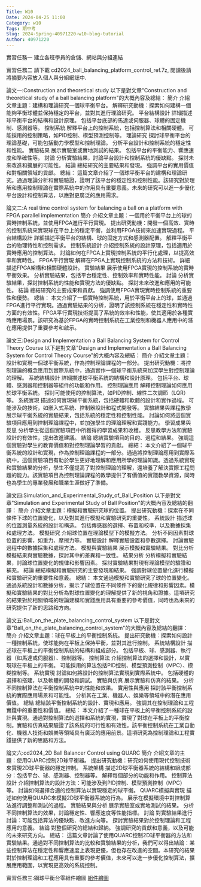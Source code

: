 ```yaml
---
Title: W10
Date: 2024-04-25 11:00
Category: w10
Tags: 期中考
Slug: 2024-Spring-40971220-w10-blog-tutorial
Author: 40971220
---
```


實習任務一
建立各班學員的倉儲、網站與分組連結

實習任務二
請下載 cd2024_ball_balancing_platform_control_ref.7z, 閱讀後請將摘要內容放入個人與分組網誌中.

論文一:Construction and theoretical study
以下是對文章"Construction and theoretical study of a ball balancing platform"的大概內容及總結：
簡介
介紹文章主題：建構和理論研究一個球平衡平台。
解釋研究動機：探索如何建構一個能夠平衡球體並保持穩定的平台，並對其進行理論研究。
平台結構設計
詳細描述球平衡平台的結構和設計原理。
包括平台底部的馬達或伺服器、球體的固定機制、感測器等。
控制系統
解釋平台上的控制系統，包括控制算法和相關硬體。
可能採用的控制策略，如PID控制、模型預測控制等。
理論研究
探討球平衡平台的理論基礎，可能包括動力學模型和控制理論。
分析平台設計和控制系統的穩定性和性能。
實驗結果
展示實驗室或實地測試的結果。
包括平台的平衡能力、響應速度和準確性等。
討論
分析實驗結果，討論平台設計和控制系統的優缺點。
探討未來改進和擴展的可能性。
結論
總結研究的主要結果和發現。
強調平台的實用價值和對相關領域的貢獻。
總結：
這篇文章介紹了一個球平衡平台的建構和理論研究。通過理論分析和實驗驗證，證明了該平台的穩定性和控制性能。該研究對於理解和應用控制理論在實際系統中的作用具有重要意義。未來的研究可以進一步優化平台設計和控制算法，以應對更廣泛的應用需求。

論文二:A real time control system for balancing a ball on a platform with FPGA parallel implementation
簡介
介紹文章主題：一個用於平衡平台上的球的實時控制系統，並使用FPGA進行平行實現。
提出研究動機：開發一個高效、實時的控制系統來實現球在平台上的穩定平衡，並利用FPGA技術來加速實現過程。
平台結構設計
詳細描述平衡平台的結構、球的固定方式和感測器配置。
解釋平衡平台的物理特性和控制需求。
控制系統設計
介紹控制系統的設計原理，包括適用於實時應用的控制算法。
討論如何在FPGA上實現控制系統的平行化處理，以提高效率和實時性。
FPGA平行實現
解釋在FPGA上實現控制系統的方法和技術。
詳細描述FPGA架構和相關硬體設計。
實驗結果
展示使用FPGA實現的控制系統的實時平衡效果。
分析實驗結果，包括平台穩定性、控制效率和實時性能。
討論
分析實驗結果，探討控制系統的性能和實現方法的優缺點。
探討未來改進和應用的可能性。
結論
總結研究的主要成果和貢獻。
強調使用FPGA實現實時控制系統的重要性和優勢。
總結：
本文介紹了一個實時控制系統，用於平衡平台上的球，並通過FPGA進行平行實現。通過實驗結果的分析，證明了該控制系統在穩定性和實時性方面的有效性。FPGA平行實現技術提高了系統的效率和性能，使其適用於各種實時應用場景。該研究為基於FPGA的實時控制系統在工業控制和機器人應用中的潛在應用提供了重要參考和啟示。

論文三:Design and Implementation a Ball Balancing System for Control Theory Course
以下是對文章"Design and Implementation a Ball Balancing System for Control Theory Course"的大概內容及總結：
簡介
介紹文章主題：設計和實現一個球平衡系統，作為控制理論課程的一部分。
提出研究動機：將控制理論的概念應用到實際系統中，通過實作一個球平衡系統來加深學生對控制理論的理解。
系統結構設計
詳細描述球平衡系統的結構和設計原理。
包括平台、球體、感測器和控制器等組件的功能和作用。
控制理論應用
解釋控制理論如何應用於球平衡系統。
探討可能使用的控制算法，如PID控制、線性二次調節（LQR）等。
系統實現
描述如何實現球平衡系統，包括硬體和軟體的設計和實作過程。
可能涉及的技術，如嵌入式系統、控制器設計和程式開發等。
實驗結果與課程教學
展示球平衡系統的實驗結果，包括系統的穩定性和控制性能。
討論如何將這個實驗項目應用到控制理論課程中，並加強學生的理論理解和實踐能力。
學習成果與反思
分析學生從這個實驗項目中所獲得的學習成果和收穫。
反思教學方法和實驗設計的有效性，提出改進建議。
結論
總結實驗項目的目的、過程和結果。
強調這個實驗對學生的教育價值和對控制理論學習的貢獻。
總結：
本文介紹了一個球平衡系統的設計和實現，作為控制理論課程的一部分。通過將控制理論應用到實際系統中，這個實驗項目有助於學生更好地理解和應用所學的理論知識。透過系統實現和實驗結果的分析，學生不僅提高了對控制理論的理解，還培養了解決實際工程問題的能力。該實驗項目為控制理論課程的教學提供了有價值的實踐教學資源，同時也為學生的專業發展和職業生涯做好了準備。

論文四:Simulation_and_Experimental_Study_of_Ball_Position
以下是對文章"Simulation and Experimental Study of Ball Position"的大概內容及總結的翻譯：
簡介
介紹文章主題：模擬和實驗研究球的位置。
提出研究動機：探索在不同條件下球的位置變化，以及對其進行模擬和實驗研究的重要性。
系統設計
描述球的位置測量系統的設計和構造。
包括傳感器的選擇、布置和校準，以及數據採集和處理方法。
模擬研究
介紹球位置在理論模型下的模擬方法。
分析不同因素對球位置的影響，如重力、摩擦力等。
實驗設計
解釋實驗設置和參數選擇。
討論實驗過程中的數據採集和處理方法。
模擬與實驗結果
展示模擬和實驗結果。
對比分析模擬結果與實驗數據，探討其中的差異和一致性。
結果分析
分析模擬和實驗結果，討論球位置變化的規律和影響因素。
探討實驗結果對現有理論模型的驗證和補充。
結論
總結模擬和實驗研究的主要發現和結果。
強調對球位置變化進行模擬和實驗研究的重要性和意義。
總結：
本文通過模擬和實驗研究了球的位置變化。通過系統設計和數據分析，揭示了球位置在不同條件下的變化規律和影響因素。模擬和實驗結果的對比分析為對球位置變化的理解提供了新的視角和證據。這項研究的結果對於相關領域的理論建模和實踐應用具有重要的參考價值，同時也為未來的研究提供了新的思路和方向。

論文五:Ball_on_the_plate_balancing_control_system
以下是對文章"Ball_on_the_plate_balancing_control_system"的大概內容及總結的翻譯：
簡介
介紹文章主題：球在平板上的平衡控制系統。
提出研究動機：探索如何設計一種控制系統，使球能夠在平板上保持平衡，並對其進行控制。
系統結構設計
描述球在平板上的平衡控制系統的結構和組成部分。
包括平板、球、感測器、執行器（如馬達或伺服器）、控制器等。
控制算法
介紹控制算法的選擇和設計，以實現球在平板上的平衡。
可能採用的算法包括PID控制、模型預測控制（MPC）、模糊控制等。
系統實現
討論如何將設計的控制算法實現到實際系統中。
包括硬體的選擇和搭建，以及軟體的開發和調試。
實驗與仿真
展示實驗和仿真的結果。
分析不同控制算法在平衡控制系統中的性能和效果。
實用性與應用
探討該平衡控制系統的實際應用場景和可能性。
分析其在工業、機器人、娛樂等領域中的潛在應用價值。
總結
總結該平衡控制系統的設計、實現和應用。
強調其在控制理論和工程實踐中的重要性和價值。
總結：
本文介紹了一種球在平板上的平衡控制系統的設計與實現。通過對控制算法的選擇和系統的實現，實現了對球在平板上的平衡控制。實驗和仿真結果驗證了該系統的可行性和有效性。該平衡控制系統在工業自動化、機器人技術和娛樂等領域具有廣泛的應用前景。這項研究為控制理論和工程實踐提供了新的思路和方法。

論文六:cd2024_2D Ball Balancer Control using QUARC
簡介
介紹文章的主題：使用QUARC控制2D球平衡器。
提出研究動機：研究如何使用現代控制技術來實現2D球平衡器的穩定控制。
系統架構
描述2D球平衡器系統的結構和組成部分：包括平台、球、感測器、控制器等。
解釋每個部分的功能和作用。
控制算法設計
介紹控制算法的設計方法：可能涉及到PID控制、模型預測控制（MPC）等。
討論如何選擇合適的控制算法以實現穩定的球平衡。
QUARC模擬與實現
描述如何使用QUARC來模擬2D球平衡器系統的行為。
展示在模擬環境中對控制算法進行調整和測試的過程。
實驗結果與分析
展示實驗室或實地測試的結果。
分析不同控制算法的效果，討論穩定性、響應速度等性能指標。
討論
對實驗結果進行討論：可能包括算法的優缺點、改進方向等。
探討實驗結果對於控制理論和工程應用的意義。
結論
對整個研究的總結和歸納。
強調研究的貢獻和意義，以及可能的未來研究方向。
總結：
這篇文章討論了使用QUARC控制2D球平衡器的方法和實驗結果。通過對不同控制算法的比較和實驗結果的分析，我們可以得出結論：某些控制算法在穩定性和響應速度上表現更優，但也存在改進的空間。本研究的結果對於控制理論和工程應用具有重要的參考價值，未來可以進一步優化控制算法，擴展應用範圍，以實現更高效的系統控制。

實習任務三:鋼球平衡台零組件繪圖
[組件繪圖](https://1drv.ms/f/s!Agzcw-HLEDelhC-meWjbDDBhP4iD?e=19SgKV)
<!-- PELICAN_END_SUMMARY -->